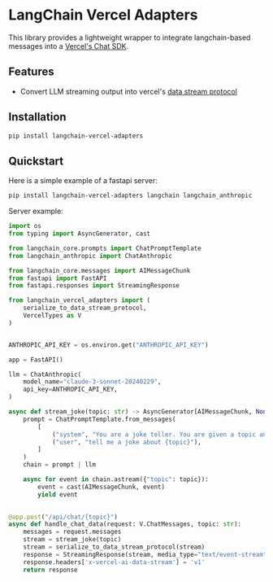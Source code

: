 # LangChain Vercel Adapters

This library provides a lightweight wrapper to integrate langchain-based messages into a [Vercel's Chat SDK](https://vercel.com/blog/introducing-chat-sdk).


## Features

- Convert LLM streaming output into vercel's [data stream protocol](https://ai-sdk.dev/docs/ai-sdk-ui/stream-protocol#data-stream-protocol)

## Installation

```bash
pip install langchain-vercel-adapters
```

## Quickstart

Here is a simple example of a fastapi server:

```bash
pip install langchain-vercel-adapters langchain langchain_anthropic 
```

Server example:

```python
import os
from typing import AsyncGenerator, cast

from langchain_core.prompts import ChatPromptTemplate
from langchain_anthropic import ChatAnthropic

from langchain_core.messages import AIMessageChunk
from fastapi import FastAPI
from fastapi.responses import StreamingResponse

from langchain_vercel_adapters import (
    serialize_to_data_stream_protocol,
    VercelTypes as V
)


ANTHROPIC_API_KEY = os.environ.get("ANTHROPIC_API_KEY")

app = FastAPI()

llm = ChatAnthropic(
    model_name="claude-3-sonnet-20240229",
    api_key=ANTHROPIC_API_KEY,
)

async def stream_joke(topic: str) -> AsyncGenerator[AIMessageChunk, None]:
    prompt = ChatPromptTemplate.from_messages(
        [
            ("system", "You are a joke teller. You are given a topic and you need to tell a joke about it."),
            ("user", "tell me a joke about {topic}"),
        ]
    )
    chain = prompt | llm

    async for event in chain.astream({"topic": topic}):
        event = cast(AIMessageChunk, event)
        yield event
    

@app.post("/api/chat/{topic}")
async def handle_chat_data(request: V.ChatMessages, topic: str):
    messages = request.messages
    stream = stream_joke(topic)
    stream = serialize_to_data_stream_protocol(stream)
    response = StreamingResponse(stream, media_type="text/event-stream")
    response.headers['x-vercel-ai-data-stream'] = 'v1'
    return response
```
